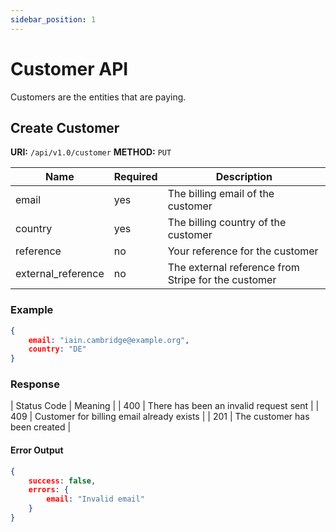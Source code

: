 ```yaml
---
sidebar_position: 1
---
```

# Customer API

Customers are the entities that are paying. 

## Create Customer

**URI:** `/api/v1.0/customer`
**METHOD:** `PUT`

| Name | Required | Description | 
| --- | --- | --- |
| email | yes | The billing email of the customer |
| country | yes | The billing country of the customer |
| reference | no | Your reference for the customer |
| external_reference | no | The external reference from Stripe for the customer |

### Example

```json
{
    email: "iain.cambridge@example.org",
    country: "DE"
}
```

### Response

| Status Code | Meaning |
| 400 | There has been an invalid request sent |
| 409 | Customer for billing email already exists |
| 201 | The customer has been created |

#### Error Output

```json
{
    success: false,
    errors: {
        email: "Invalid email"
    }
}
```